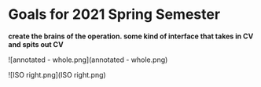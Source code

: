 # Goals for 2021 Spring Semester

**create the brains of the operation. some kind of interface that takes in CV and spits out CV**

![annotated - whole.png](annotated - whole.png)

![ISO right.png](ISO right.png)

